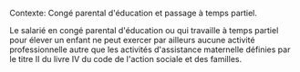 Contexte: Congé parental d'éducation et passage à temps partiel.

Le salarié en congé parental d'éducation ou qui travaille à temps partiel pour élever un enfant ne peut exercer par ailleurs aucune activité professionnelle autre que les activités d'assistance maternelle définies par le titre II du livre IV du code de l'action sociale et des familles.